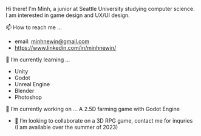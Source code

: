 Hi there! I'm Minh, a junior at Seattle University studying computer science. I am interested in game design and UX/UI design.

📫 How to reach me ...
- email: minhnewin@gmail.com
- https://www.linkedin.com/in/minhnewin/

🌱 I’m currently learning ...
- Unity
- Godot
- Unreal Engine
- Blender
- Photoshop

🔭 I’m currently working on ...
A 2.5D farming game with Godot Engine

- 👯 I’m looking to collaborate on a 3D RPG game, contact me for inquries (I am available over the summer of 2023)
<!--
**minhnewin/minhnewin** is a ✨ _special_ ✨ repository because its `README.md` (this file) appears on your GitHub profile.

Here are some ideas to get you started:

- 🤔 I’m looking for help with ...
- 💬 Ask me about ...
- 😄 Pronouns: ...
- ⚡ Fun fact: ...
-->
